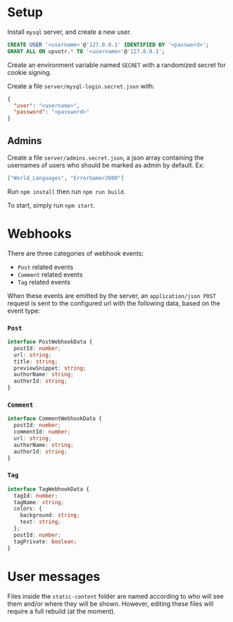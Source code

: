 # Setup

Install `mysql` server, and create a new user.

```sql
CREATE USER '<username>'@'127.0.0.1' IDENTIFIED BY '<password>';
GRANT ALL ON upvotr.* TO '<username>'@'127.0.0.1';
```

Create an environment variable named `SECRET` with a randomized secret for cookie signing.

Create a file `server/mysql-login.secret.json` with:

```json
{
  "user": "<username>",
  "password": "<password>"
}
```

## Admins

Create a file `server/admins.secret.json`, a json array containing the usernames of users who should be marked as admin by default. Ex:

```json
["World_Languages", "ErrorGamer2000"]
```

Run `npm install` then run `npm run build`.

To start, simply run `npm start`.

# Webhooks

There are three categories of webhook events:

- `Post` related events
- `Comment` related events
- `Tag` related events

When these events are emitted by the server, an `application/json POST` request is sent to the configured url with the following data, based on the event type:

### `Post`

```ts
interface PostWebhookData {
  postId: number;
  url: string;
  title: string;
  previewSnippet: string;
  authorName: string;
  authorId: string;
}
```

### `Comment`

```ts
interface CommentWebhookData {
  postId: number;
  commentId: number;
  url: string;
  authorName: string;
  authorId: string;
}
```

### `Tag`

```ts
interface TagWebhookData {
  tagId: number;
  tagName: string;
  colors: {
    background: string;
    text: string;
  };
  postId: number;
  tagPrivate: boolean;
}
```

# User messages

Files inside the `static-content` folder are named according to who will see them and/or where they will be shown. However, editing these files will require a full rebuild (at the moment).
